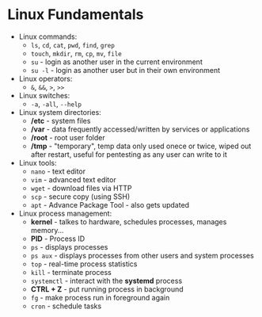 # Linux Fundamentals

- Linux commands:
	- `ls`, `cd`, `cat`, `pwd`, `find`, `grep`
	- `touch`, `mkdir`, `rm`, `cp`, `mv`, `file`
	- `su` - login as another user in the current environment
	- `su -l` - login as another user but in their own environment
- Linux operators:
	- `&`, `&&`, `>`, `>>`
- Linux switches:
	- `-a`, `-all`, `--help`
- Linux system directories:
	- **/etc** - system files
	- **/var** - data frequently accessed/written by services or applications
	- **/root** - root user folder
	- **/tmp** - "temporary", temp data only used onece or twice, wiped out after restart, useful for pentesting as any user can write to it
- Linux tools:
	- `nano` - text editor
	- `vim` - advanced text editor
	- `wget` - download files via HTTP
	- `scp` - secure copy (using SSH)
	- `apt` - Advance Package Tool - also gets updated
- Linux process management:
	- **kernel** - talkes to hardware, schedules processes, manages memory...
	- **PID** - Process ID
	- `ps` - displays processes
	- `ps aux` - displays processes from other users and system processes
	- `top` - real-time process statistics
	- `kill` - terminate process
	- `systemctl` - interact with the **systemd** process
	- **CTRL + Z** - put running process in background
	- `fg` - make process run in foreground again
	- `cron` - schedule tasks